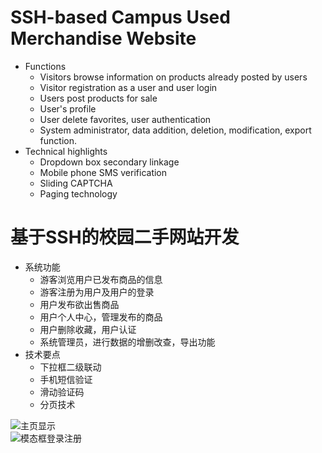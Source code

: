 # SSH-based Campus Used Merchandise Website
* Functions
    * Visitors browse information on products already posted by users
    * Visitor registration as a user and user login
    * Users post products for sale
    * User's profile
    * User delete favorites, user authentication
    * System administrator, data addition, deletion, modification, export function.
* Technical highlights
    * Dropdown box secondary linkage
    * Mobile phone SMS verification
    * Sliding CAPTCHA
    * Paging technology


# 基于SSH的校园二手网站开发
* 系统功能
    * 游客浏览用户已发布商品的信息
    * 游客注册为用户及用户的登录
    * 用户发布欲出售商品
    * 用户个人中心，管理发布的商品
    * 用户删除收藏，用户认证
    * 系统管理员，进行数据的增删改查，导出功能
* 技术要点
    * 下拉框二级联动
    * 手机短信验证
    * 滑动验证码
    * 分页技术
    
![](/WebRoot/images/index.png "主页显示")    
![](/WebRoot/images/login.png "模态框登录注册")
